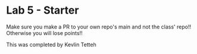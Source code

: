# Lab 5 - Starter
Make sure you make a PR to your own repo's main and not the class' repo!! Otherwise you will lose points!!

This was completed by Kevlin Tetteh
